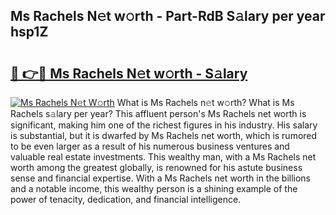 ## Ms Rachels N𝚎t w𝚘rth - Part-RdB S𝚊lary per year hsp1Z

# <h2><a href="http://gc28oj.nevu.top/?p=Ms+Rachels">🔗 👉🔴 Ms Rachels N𝚎t w𝚘rth - S𝚊lary</a></h2>

[![Ms Rachels N𝚎t W𝚘rth](https://i.imgur.com/Oavwk0R.jpeg)](http://gc28oj.nevu.top/?p=Ms+Rachels)
What is Ms Rachels n𝚎t w𝚘rth? What is Ms Rachels s𝚊lary per year?
This affluent person's Ms Rachels net worth is significant, making him one of the richest figures in his industry. His salary is substantial, but it is dwarfed by Ms Rachels net worth, which is rumored to be even larger as a result of his numerous business ventures and valuable real estate investments. This wealthy man, with a Ms Rachels net worth among the greatest globally, is renowned for his astute business sense and financial expertise. With a Ms Rachels net worth in the billions and a notable income, this wealthy person is a shining example of the power of tenacity, dedication, and financial intelligence.
